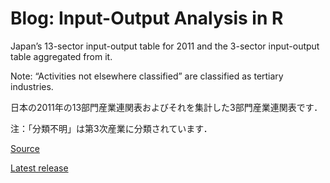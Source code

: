 Blog: Input-Output Analysis in R
================

Japan’s 13-sector input-output table for 2011 and the 3-sector
input-output table aggregated from it.

Note: “Activities not elsewhere classified” are classified as tertiary
industries.

日本の2011年の13部門産業連関表およびそれを集計した3部門産業連関表です．

注：「分類不明」は第3次産業に分類されています．

[Source](https://www.e-stat.go.jp/dbview?sid=0003119272)

[Latest
release](https://github.com/UchidaMizuki/blog-ioanalysis-in-r/releases/tag/v1.1.0)
